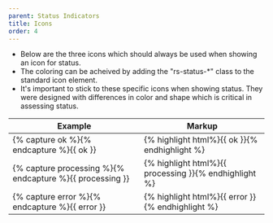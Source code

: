```yaml
---
parent: Status Indicators
title: Icons
order: 4
---
```

<ul>
  <li>Below are the three icons which should always be used when showing an icon for status.</li>
  <li>The coloring can be acheived by adding the "rs-status-*" class to the standard icon element.</li>
  <li>It's important to stick to these specific icons when showing status. They were designed with differences in color and shape which is critical in assessing status.</li>
</ul>
<table>
  <thead>
    <tr>
      <th>Example</th>
      <th>Markup</th>
    </tr>
  </thead>
  <tbody>
    <tr>
      <td>
        {% capture ok %}<i class="rs-icon rs-icon-check-mark  rs-status-ok"></i>{% endcapture %}{{ ok }}
      </td>
      <td>{% highlight html%}{{ ok }}{% endhighlight %}</td>
    </tr>
    <tr>
      <td>
        {% capture processing %}<i class="rs-icon rs-icon-warning rs-status-warning "></i>{% endcapture %}{{ processing }}
      </td>
      <td>{% highlight html%}{{ processing }}{% endhighlight %}</td>
    </tr>
    <tr>
      <td>
        {% capture error %}<i class="rs-icon rs-icon-error rs-status-error"></i>{% endcapture %}{{ error }}
      </td>
      <td>{% highlight html%}{{ error }}{% endhighlight %}</td>
    </tr>
  </tbody>
</table>